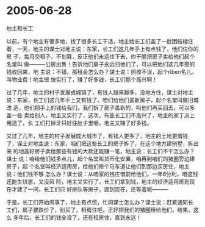 # 2005-06-28

地主和长工

以前，有个地主有很多地，找了很多长工干活，地主给长工们盖了一批团结楼住 着，一天，地主的谋士对地主说：东家，长工们这几年手上有点钱了，他们住你的房 子，每月交租子，不划算，反正他们永远住下去，你干脆把房子卖给他们起个名堂叫 做———公房出售！告诉他们房子永远归他们了，可以把他们这几年攒的钱收回来，地 主说：不错，那租金怎么办？谋士说：照收不误，起个riben名儿，叫物业费！地主很 快实行了，赚了好多钱，长工们那个高兴啊！

过了几年，地主的村子发展成城镇了，有钱人越来越多，没地方住，谋士对地主 说：东家，长工们这几年手上又有钱了，咱们给他们盖新房子，起个名堂叫做旧城改 造，他们把手上的钱给我们，我们拆了房子盖新的，叫他们再买回去，可以多盖一些 卖给别人，地主又实行了，这次，有些长工们不高兴了，地主的家丁派上用途了，长 工们打掉牙只好往肚子里咽，地主又赚了好多钱。

又过了几年，地主的村子发展成大城市了，有钱人更多了，地主的土地更值钱 了，谋士对地主说：东家，咱们把这些长工的房子拆了，在这个地方建别墅，拆出来 的地盖好房子卖给那些有钱的大款还能赚一笔，地主说：长工们不干怎么办？谋士 说：咱给他们钱多点儿，起个名堂叫货币化安置，咱再到咱们的猪圈旁边建房子，起 个名堂叫经济适用房，给他们修个马车道让他们到那边买房住，地主说：他们钱不够 怎么办？谋士说：从咱家的钱庄借前给他们，一年6分利，咱这钱还能生钱崽，又没风 险，地主又实行了，长工们拿到钱，地主的经济适用房到现在才建了一间，长工们只 好排队等房子，直到现在，还等着呢———

于是，长工们开始闹事了，地主有点慌，忙问谋士怎么办？谋士说：赶紧通知长 工们，房子要跌价了，别买了，租房住吧，正好把我们的猪圈租给他们，结果，这么 多年后，长工们的钱全没了，还在租房住，直到永远！
